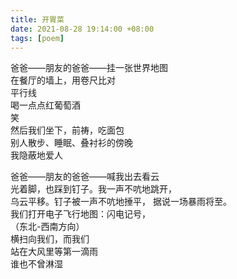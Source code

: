 ```yaml
---
title: 开胃菜
date: 2021-08-28 19:14:00 +08:00
tags: [poem]
---
```


爸爸——朋友的爸爸——挂一张世界地图  
在餐厅的墙上，用卷尺比对  
平行线  
喝一点点红葡萄酒   
笑  
然后我们坐下，前祷，吃面包  
别人散步、睡眠、叠衬衫的傍晚  
我隐蔽地爱人  

爸爸——朋友的爸爸——喊我出去看云  
光着脚，也踩到钉子。我一声不吭地跳开，  
乌云平移。钉子被一声不吭地捶平， 据说一场暴雨将至。  
我们打开电子飞行地图：闪电记号，  
（东北-西南方向）  
横扫向我们，而我们  
站在大风里等第一滴雨  
谁也不曾淋湿  
